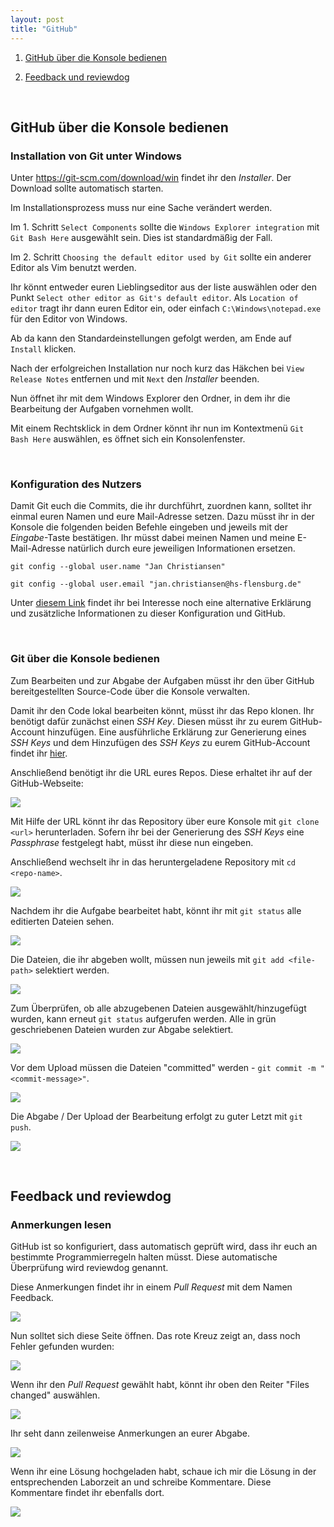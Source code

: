 ```yaml
---
layout: post
title: "GitHub"
---
```


1. [GitHub über die Konsole bedienen](#github-über-die-konsole-bedienen)

2. [Feedback und reviewdog](#feedback-und-reviewdog)

<br/>

## GitHub über die Konsole bedienen

### Installation von Git unter Windows

Unter https://git-scm.com/download/win findet ihr den _Installer_. Der Download sollte automatisch starten.

Im Installationsprozess muss nur eine Sache verändert werden.

Im 1. Schritt `Select Components` sollte die `Windows Explorer integration` mit `Git Bash Here` ausgewählt sein. Dies ist standardmäßig der Fall.

Im 2. Schritt `Choosing the default editor used by Git` sollte ein anderer Editor als Vim benutzt werden.

Ihr könnt entweder euren Lieblingseditor aus der liste auswählen oder den Punkt `Select other editor as Git's default editor`. Als `Location of editor` tragt ihr dann euren Editor ein, oder einfach `C:\Windows\notepad.exe` für den Editor von Windows.

Ab da kann den Standardeinstellungen gefolgt werden, am Ende auf `Install` klicken.

Nach der erfolgreichen Installation nur noch kurz das Häkchen bei `View Release Notes` entfernen und mit `Next` den _Installer_ beenden.

Nun öffnet ihr mit dem Windows Explorer den Ordner, in dem ihr die Bearbeitung der Aufgaben vornehmen wollt.

Mit einem Rechtsklick in dem Ordner könnt ihr nun im Kontextmenü `Git Bash Here` auswählen, es öffnet sich ein Konsolenfenster.

<br/>


### Konfiguration des Nutzers

Damit Git euch die Commits, die ihr durchführt, zuordnen kann, solltet ihr einmal euren Namen und eure Mail-Adresse setzen.
Dazu müsst ihr in der Konsole die folgenden beiden Befehle eingeben und jeweils mit der _Eingabe_-Taste bestätigen.
Ihr müsst dabei meinen Namen und meine E-Mail-Adresse natürlich durch eure jeweiligen Informationen ersetzen.

```
git config --global user.name "Jan Christiansen"
```

```
git config --global user.email "jan.christiansen@hs-flensburg.de"
```

Unter [diesem Link](https://docs.github.com/en/free-pro-team@latest/github/setting-up-and-managing-your-github-user-account/setting-your-commit-email-address#setting-your-commit-email-address-in-git) findet ihr bei Interesse noch eine alternative Erklärung und zusätzliche Informationen zu dieser Konfiguration und GitHub.

<br/>


### Git über die Konsole bedienen

Zum Bearbeiten und zur Abgabe der Aufgaben müsst ihr den über GitHub bereitgestellten Source-Code über die Konsole verwalten.  

Damit ihr den Code lokal bearbeiten könnt, müsst ihr das Repo klonen. Ihr benötigt dafür zunächst einen _SSH Key_. Diesen müsst ihr zu eurem GitHub-Account hinzufügen. Eine ausführliche Erklärung zur Generierung eines _SSH Keys_ und dem Hinzufügen des _SSH Keys_ zu eurem GitHub-Account findet ihr [hier](https://docs.github.com/en/github/authenticating-to-github/connecting-to-github-with-ssh).

Anschließend benötigt ihr die URL eures Repos. Diese erhaltet ihr auf der GitHub-Webseite:

![](images/git/step1.png)

Mit Hilfe der URL könnt ihr das Repository über eure Konsole mit `git clone <url>` herunterladen. Sofern ihr bei der Generierung des _SSH Keys_ eine _Passphrase_ festgelegt habt, müsst ihr diese nun eingeben.

Anschließend wechselt ihr in das heruntergeladene Repository mit `cd <repo-name>`.

![](images/git/step2.png)

Nachdem ihr die Aufgabe bearbeitet habt, könnt ihr mit `git status` alle editierten Dateien sehen.

![](/images/git/step3.png)

Die Dateien, die ihr abgeben wollt, müssen nun jeweils mit `git add <file-path>` selektiert werden.

![](images/git/step4.png)

Zum Überprüfen, ob alle abzugebenen Dateien ausgewählt/hinzugefügt wurden, kann erneut `git status` aufgerufen werden.
Alle in grün geschriebenen Dateien wurden zur Abgabe selektiert.

![](images/git/step5.png)

Vor dem Upload müssen die Dateien "committed" werden - `git commit -m "<commit-message>"`.

![](images/git/step6.png)

Die Abgabe / Der Upload der Bearbeitung erfolgt zu guter Letzt mit `git push`.

![](images/git/step7.png)

  <br/>

## Feedback und reviewdog

### Anmerkungen lesen

GitHub ist so konfiguriert, dass automatisch geprüft wird, dass ihr euch an bestimmte Programmierregeln halten müsst. Diese automatische Überprüfung wird reviewdog genannt.

Diese Anmerkungen findet ihr in einem _Pull Request_ mit dem Namen Feedback.

![](images/reviewdog/step1.png)

Nun solltet sich diese Seite öffnen. Das rote Kreuz zeigt an, dass noch Fehler gefunden wurden:

![](images/reviewdog/step2.png)

Wenn ihr den _Pull Request_ gewählt habt, könnt ihr oben den Reiter "Files changed" auswählen.

![](images/reviewdog/step3.png)

Ihr seht dann zeilenweise Anmerkungen an eurer Abgabe.

![](images/reviewdog/step4.png)

Wenn ihr eine Lösung hochgeladen habt, schaue ich mir die Lösung in der entsprechenden Laborzeit an und schreibe Kommentare. Diese Kommentare findet ihr ebenfalls dort.

![](images/reviewdog/step5.png)

